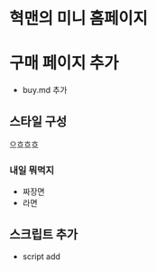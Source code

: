 # 혁맨의 미니 홈페이지

# 구매 페이지 추가

- buy.md 추가

## 스타일 구성
으흐흐흐

### 내일 뭐먹지
- 짜장면
- 라면

## 스크립트 추가
- script add

